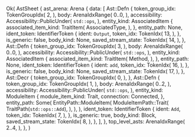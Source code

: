 Ok(
    AstSheet {
        ast_arena: Arena {
            data: [
                Ast::Defn {
                    token_group_idx: TokenGroupIdx(
                        2,
                    ),
                    body: ArenaIdxRange(
                        0..0,
                    ),
                    accessibility: Accessibility::PublicUnder(
                        `std::ops`,
                    ),
                    entity_kind: AssociatedItem {
                        associated_item_kind: TraitItem(
                            AssociatedType,
                        ),
                    },
                    entity_path: None,
                    ident_token: IdentifierToken {
                        ident: `Output`,
                        token_idx: TokenIdx(
                            13,
                        ),
                    },
                    is_generic: false,
                    body_kind: None,
                    saved_stream_state: TokenIdx(
                        14,
                    ),
                },
                Ast::Defn {
                    token_group_idx: TokenGroupIdx(
                        3,
                    ),
                    body: ArenaIdxRange(
                        0..0,
                    ),
                    accessibility: Accessibility::PublicUnder(
                        `std::ops`,
                    ),
                    entity_kind: AssociatedItem {
                        associated_item_kind: TraitItem(
                            Method,
                        ),
                    },
                    entity_path: None,
                    ident_token: IdentifierToken {
                        ident: `add`,
                        token_idx: TokenIdx(
                            16,
                        ),
                    },
                    is_generic: false,
                    body_kind: None,
                    saved_stream_state: TokenIdx(
                        17,
                    ),
                },
                Ast::Decr {
                    token_group_idx: TokenGroupIdx(
                        0,
                    ),
                },
                Ast::Defn {
                    token_group_idx: TokenGroupIdx(
                        1,
                    ),
                    body: ArenaIdxRange(
                        0..2,
                    ),
                    accessibility: Accessibility::PublicUnder(
                        `std::ops`,
                    ),
                    entity_kind: ModuleItem {
                        module_item_kind: Trait,
                        connection: Connected,
                    },
                    entity_path: Some(
                        EntityPath::ModuleItem(
                            ModuleItemPath::Trait(
                                TraitPath(`std::ops::Add`),
                            ),
                        ),
                    ),
                    ident_token: IdentifierToken {
                        ident: `Add`,
                        token_idx: TokenIdx(
                            7,
                        ),
                    },
                    is_generic: true,
                    body_kind: Block,
                    saved_stream_state: TokenIdx(
                        8,
                    ),
                },
            ],
        },
        top_level_asts: ArenaIdxRange(
            2..4,
        ),
    },
)